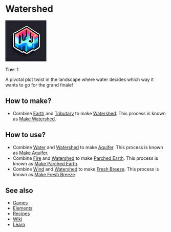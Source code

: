 # Watershed

![](../images/item.watershed.png)

**Tier**: 1

A pivotal plot twist in the landscape where water decides which way it wants to go for the grand finale!

## How to make?

* Combine [Earth](/wiki/elements/earth) and [Tributary](/wiki/elements/tributary) to make [Watershed](/wiki/elements/watershed). This process is known as [Make Watershed](/wiki/recipes/make-watershed).

## How to use?

* Combine [Water](/wiki/elements/water) and [Watershed](/wiki/elements/watershed) to make [Aquifer](/wiki/elements/aquifer). This process is known as [Make Aquifer](/wiki/recipes/make-aquifer).
* Combine [Fire](/wiki/elements/fire) and [Watershed](/wiki/elements/watershed) to make [Parched Earth](/wiki/elements/parched-earth). This process is known as [Make Parched Earth](/wiki/recipes/make-parched-earth).
* Combine [Wind](/wiki/elements/wind) and [Watershed](/wiki/elements/watershed) to make [Fresh Breeze](/wiki/elements/fresh-breeze). This process is known as [Make Fresh Breeze](/wiki/recipes/make-fresh-breeze).

## See also

* [Games](/wiki/games)
* [Elements](/wiki/elements)
* [Recipes](/wiki/recipes)
* [Wiki](/wiki/index)
* [Learn](/learn/index)